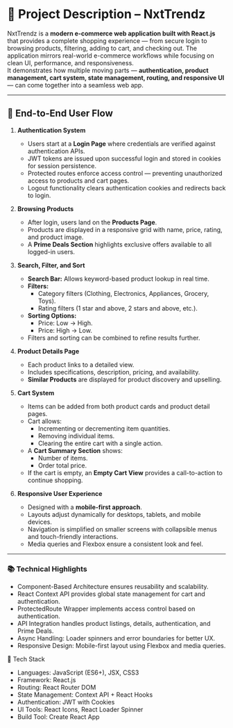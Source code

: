 # 📝 Project Description – NxtTrendz

NxtTrendz is a **modern e-commerce web application built with React.js** that provides a complete shopping experience — from secure login to browsing products, filtering, adding to cart, and checking out. The application mirrors real-world e-commerce workflows while focusing on clean UI, performance, and responsiveness.  
It demonstrates how multiple moving parts — **authentication, product management, cart system, state management, routing, and responsive UI** — can come together into a seamless web app.

---

## 🛒 End-to-End User Flow

1. **Authentication System**
   - Users start at a **Login Page** where credentials are verified against authentication APIs.
   - JWT tokens are issued upon successful login and stored in cookies for session persistence.
   - Protected routes enforce access control — preventing unauthorized access to products and cart pages.
   - Logout functionality clears authentication cookies and redirects back to login.

2. **Browsing Products**
   - After login, users land on the **Products Page**.
   - Products are displayed in a responsive grid with name, price, rating, and product image.
   - A **Prime Deals Section** highlights exclusive offers available to all logged-in users.

3. **Search, Filter, and Sort**
   - **Search Bar:** Allows keyword-based product lookup in real time.
   - **Filters:**
     - Category filters (Clothing, Electronics, Appliances, Grocery, Toys).
     - Rating filters (1 star and above, 2 stars and above, etc.).
   - **Sorting Options:**
     - Price: Low → High.
     - Price: High → Low.
   - Filters and sorting can be combined to refine results further.

4. **Product Details Page**
   - Each product links to a detailed view.
   - Includes specifications, description, pricing, and availability.
   - **Similar Products** are displayed for product discovery and upselling.

5. **Cart System**
   - Items can be added from both product cards and product detail pages.
   - Cart allows:
     - Incrementing or decrementing item quantities.
     - Removing individual items.
     - Clearing the entire cart with a single action.
   - A **Cart Summary Section** shows:
     - Number of items.
     - Order total price.
   - If the cart is empty, an **Empty Cart View** provides a call-to-action to continue shopping.

6. **Responsive User Experience**
   - Designed with a **mobile-first approach**.
   - Layouts adjust dynamically for desktops, tablets, and mobile devices.
   - Navigation is simplified on smaller screens with collapsible menus and touch-friendly interactions.
   - Media queries and Flexbox ensure a consistent look and feel.

---

### 📚 Technical Highlights

- Component-Based Architecture ensures reusability and scalability.
- React Context API provides global state management for cart and authentication.
- ProtectedRoute Wrapper implements access control based on authentication.
- API Integration handles product listings, details, authentication, and Prime Deals.
- Async Handling: Loader spinners and error boundaries for better UX.
- Responsive Design: Mobile-first layout using Flexbox and media queries.

🧰 Tech Stack

- Languages: JavaScript (ES6+), JSX, CSS3
- Framework: React.js
- Routing: React Router DOM
- State Management: Context API + React Hooks
- Authentication: JWT with Cookies
- UI Tools: React Icons, React Loader Spinner
- Build Tool: Create React App
